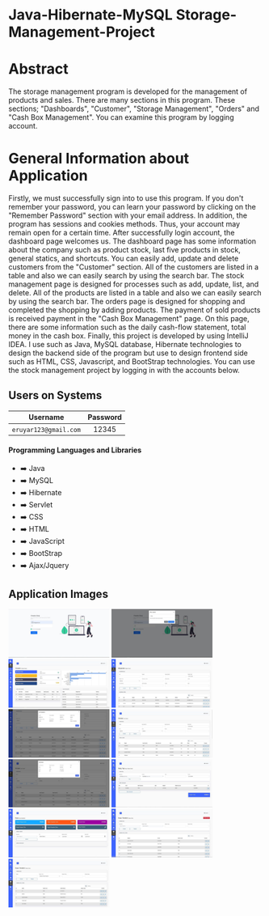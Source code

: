 # Java-Hibernate-MySQL Storage-Management-Project

# Abstract
The storage management program is developed for the management of products and sales. There are many sections in this program. These sections; "Dashboards", "Customer", "Storage Management", "Orders" and "Cash Box Management". You can examine this program by logging account. 

# General Information about Application
Firstly, we must successfully sign into to use this program. If you don't remember your password, you can learn your password by clicking on the "Remember Password" section with your email address. In addition, the program has sessions and cookies methods. Thus, your account may remain open for a certain time.  After successfully login account, the dashboard page welcomes us. The dashboard page has some information about the company such as product stock, last five products in stock, general statics, and shortcuts. You can easily add, update and delete customers from the "Customer" section. All of the customers are listed in a table and also we can easily search by using the search bar. The stock management page is designed for processes such as add, update, list, and delete. All of the products are listed in a table and also we can easily search by using the search bar. The orders page is designed for shopping and completed the shopping by adding products. The payment of sold products is received payment in the "Cash Box Management" page. On this page, there are some information such as the daily cash-flow statement, total money in the cash box.
Finally, this project is developed by using IntelliJ IDEA. I use such as Java, MySQL database, Hibernate technologies to design the backend side of the program but use to design frontend side such as HTML, CSS, Javascript, and BootStrap technologies. You can use the stock management project by logging in with the accounts below.

## Users on Systems

| Username  | Password |
| ------------- |:-------------:|
| ````eruyar123@gmail.com````      | 12345     |

#### Programming Languages and Libraries
- :arrow_right: Java
- :arrow_right: MySQL
- :arrow_right: Hibernate
- :arrow_right: Servlet
- :arrow_right: CSS 
- :arrow_right: HTML
- :arrow_right: JavaScript
- :arrow_right: BootStrap
- :arrow_right: Ajax/Jquery

## Application Images

<p>
  
<a href="https://github.com/eymeneruyar/Java-MySQL-Storage-Management-Project/blob/main/Project%20Images/1.jpg" target="_blank">
<img src="https://github.com/eymeneruyar/Java-MySQL-Storage-Management-Project/blob/main/Project%20Images/1.jpg" width="200" style="max-width:100%;"></a>

<a href="https://github.com/eymeneruyar/Java-MySQL-Storage-Management-Project/blob/main/Project%20Images/2.jpg" target="_blank">
<img src="https://github.com/eymeneruyar/Java-MySQL-Storage-Management-Project/blob/main/Project%20Images/2.jpg" width="200" style="max-width:100%;"></a>

<a href="https://github.com/eymeneruyar/Java-MySQL-Storage-Management-Project/blob/main/Project%20Images/3.jpg" target="_blank">
<img src="https://github.com/eymeneruyar/Java-MySQL-Storage-Management-Project/blob/main/Project%20Images/3.jpg" width="200" style="max-width:100%;"></a>
  
<a href="https://github.com/eymeneruyar/Java-MySQL-Storage-Management-Project/blob/main/Project%20Images/4.jpg" target="_blank">
<img src="https://github.com/eymeneruyar/Java-MySQL-Storage-Management-Project/blob/main/Project%20Images/4.jpg" width="200" style="max-width:100%;"></a>
 
<a href="https://github.com/eymeneruyar/Java-MySQL-Storage-Management-Project/blob/main/Project%20Images/5.jpg" target="_blank">
<img src="https://github.com/eymeneruyar/Java-MySQL-Storage-Management-Project/blob/main/Project%20Images/5.jpg" width="200" style="max-width:100%;"></a>
  
<a href="https://github.com/eymeneruyar/Java-MySQL-Storage-Management-Project/blob/main/Project%20Images/6.jpg" target="_blank">
<img src="https://github.com/eymeneruyar/Java-MySQL-Storage-Management-Project/blob/main/Project%20Images/6.jpg" width="200" style="max-width:100%;"></a>
  
<a href="https://github.com/eymeneruyar/Java-MySQL-Storage-Management-Project/blob/main/Project%20Images/7.jpg" target="_blank">
<img src="https://github.com/eymeneruyar/Java-MySQL-Storage-Management-Project/blob/main/Project%20Images/7.jpg" width="200" style="max-width:100%;"></a>
  
<a href="https://github.com/eymeneruyar/Java-MySQL-Storage-Management-Project/blob/main/Project%20Images/8.jpg" target="_blank">
<img src="https://github.com/eymeneruyar/Java-MySQL-Storage-Management-Project/blob/main/Project%20Images/8.jpg" width="200" style="max-width:100%;"></a>
  
<a href="https://github.com/eymeneruyar/Java-MySQL-Storage-Management-Project/blob/main/Project%20Images/9.jpg" target="_blank">
<img src="https://github.com/eymeneruyar/Java-MySQL-Storage-Management-Project/blob/main/Project%20Images/9.jpg" width="200" style="max-width:100%;"></a>
  
<a href="https://github.com/eymeneruyar/Java-MySQL-Storage-Management-Project/blob/main/Project%20Images/10.jpg" target="_blank">
<img src="https://github.com/eymeneruyar/Java-MySQL-Storage-Management-Project/blob/main/Project%20Images/10.jpg" width="200" style="max-width:100%;"></a>
  
<a href="https://github.com/eymeneruyar/Java-MySQL-Storage-Management-Project/blob/main/Project%20Images/11.jpg" target="_blank">
<img src="https://github.com/eymeneruyar/Java-MySQL-Storage-Management-Project/blob/main/Project%20Images/11.jpg" width="200" style="max-width:100%;"></a>
  
</p>
